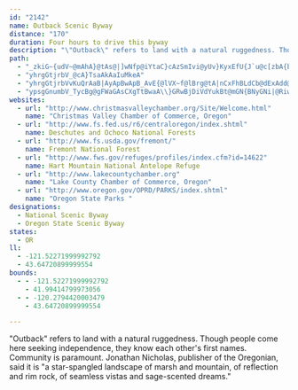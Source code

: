 ```yaml
---
id: "2142"
name: Outback Scenic Byway
distance: "170"
duration: Four hours to drive this byway
description: "\"Outback\" refers to land with a natural ruggedness. Though people come here seeking independence, they know each other's first names. Community is paramount. Jonathan Nicholas, publisher of the Oregonian, said it is \"a star-spangled landscape of marsh and mountain, of reflection and rim rock, of seamless vistas and sage-scented dreams.\""
path:
  - "_zkiG~{udV~@mAhA}@tAs@|]wNfp@iYtaC}cAzSmIvi@yUv}KyxEfU{J`u@c[zbA{b@lEqAbr@{DdJeArLsD~JgFbGuEhBeBlDyDjEyFfCaEdDaH~]o}@dfAipCnOi`@jB{DxA_CzDiEtK_LnC{EbBeFr@yDZuCLwB@uCAmNJsB~@{E\\sAdAqCpAmB`AgApy@os@|BuCzAwC|@aCh@eBdAaFfl@_pCnA_Ehd@{fAl@qBx@mE`^skC\\{EFwD?cBKiBi@qFmWo{Au@eGMaD?gD\\eG|@yF`AiDn@_BrkBw}D|DyHrDkFvFcHtmEwmF`JeKxDuCfDaB|EwAvD_@rz@gA|UQrBm@bAaAbIkKbCsEbBaFTaBp@yJRaBx@mB`BqCTs@`CmJdBcKbBgPvHqz@rAiGn@qBjAgC~CyFxWud@"
  - "yhrgGtjrbV_@cA}TsaAkAaIuMkeA"
  - "yhrgGtjrbVvKuQrAaB|AyApBwApB_AvE{@lVX~f@lBrg@tA|nCxFhBLdCb@dExAdd@vRrEdArCLrBMnKqBhcD{t@rAa@bBaArBiBv@aAhHiKrd@{q@rBwBnCcB`FsAjxAsY`FgA~Ag@vCeBhCaC|A}BxDiHlBuBhd@o^xA_AlBaAdCs@lB]dgBkZnAYlAe@zb@w[fjAc|@nAu@vEsBh`DqjAfGmCnEoCtl@wb@xByBxAgBjz@ggAzOiTvb@si@lz@kgA`BuDh@eBr@aENgDDmDr@unD^auDDqxAmKktHkFe{D_@q]RqLl@yJ`AgJdAuGlBcJz[{vAfDgM~e@w~AjCmI~CyHxFoKp_@uh@|a@_f@hBkBvWqThCmBlHmElGmCz{Asl@lHyDtq@ae@bHqFjC{B|EeF~DwEfF_H|EuHpI{O`IgJ`FeEbEiEbCyDxB{BlCcBjGcDrBi@tE[hB_@fDyApFyCdAKnDDdAE`B_@xAaArAyAZk@dAsBRy@`@eB`AiK\\iIA}DOmEi@{FCqBJ{@rAeFdBaF|@{ApBeCnCmB|DkAbCM|RYvGw@pr@wP|BkAbBaBzAsBhAaC~AeEr@qCHsACaAYaB_DsJo@{Ca@}C]sE?mADg@^eA|@eAz@Sx@AvVZhCa@xBqAb@e@tM}Q~NoRxByBxAgAlBaAnCcAvCg@xD]|DRhOpCbDx@lJxDjK`FnC~@fDj@~]~@jHF~~BlFzJDlIQrBJbC^lq@tVps@r\\tNfGtGdBrWnDhCj@lCfBfSnTpUtWrGxF`CbB`H~DtW`LtDtBlAx@vc@n_@hA~@`D`BnOlD|WfBhBd@tAj@fBrAbVnShClBxA|@pATrm@SlE_@bDw@zn@eThP{GtOaKbCeA|IuBfKeBzYcClCMzC?jE\\fF`BnJxD~A^nE`@|Na@bG_@lFaApKwCbd@oPdXgJtB_Apk@eSpZ_LrCoAxBeBxByCbDkFrBcBxAe@nA?l@FlD|AzPjK`Bx@dB^jHMdBP~@ZbAd@dA|@|CnDlBlBxBdAhAV|@Fna@GbESdF}@l`@{IrC{@fLmF`Dw@xhA{PnBMfB@rJjBlAFtBO`Cw@|CsCdAy@pAm@nCy@pMyClCgAnB}AlIcKvAkAbBs@~@S|AKvJjArAF|BGnAS|Bq@bSaHrKqCfDi@zIo@dCa@vB{@tA_AjKyIlDyBxAk@z}@cTbC{@dBmA|AqBpIkSxA_DtAaCjIeLpJ}LdAcA`CoA~PqF|DaBjDgC~EqFxb@ak@nB}CxCmGn^oz@hA{Ch@wBrAaIfIuo@TkC^qQv@ah@C_E_@iSCmEB{BXsEj^mxBh@mDn@aJvI}tF?sc@e@csDDaHNkEdN_mCx@uIbA_FxDgOvmA}yEpBmHhAqCdBmD~AmCvDsEvDsCzBiAjFeBlH}@d]uA|FYj@Q`Ay@Tg@He@IgJAcPB_FLmAb@kBnUci@fBeCxBmBtOyIxCmA`BSbn@DpDOnv@aZfFiArBOdr@EnES|BUfmAqRpJgBxAe@fCsAhtBgtAzBgBlCyDdBoFr@kE|F_y@hBgTv{@ajLh@mGh@kErA}Ht@eD~@cD~AsE`DeHvDgGrIyKpF{HrDgHrB}EhuEstN|@kCd@_AhC}DnxBwlChBmBvEyD|EyCtCsA`EsApDaApxF{wAdDe@~AExvAExkB?rx@KrBOtPqDvW{E`Gq@jNaA`N?tKXdO`B|PxCta@fIlHdCvC~AtCnBrEdExBlCvAzB`GvKdAvAhAdAlC|ArC`@to@[dNw@jMmA|CQhBDhAJrBd@hClAbDdClGtGbCpBrBbArBd@vD\\pGF~D\\fCn@hCjAlCtB|BpCfMtUfHnJlCrCvKbJxPzMnClBtAj@`B\\`BJzAEpAWhAe@dAs@lB_BnXwZdLoIrDsB`DsArDqArCs@|J{AvDWhFKvsElBxADlBPhC^rBf@dAXbHdD`CdB~BzB|BxCvBfD~CdHtAhEzAvGzErWb@~CP~CPbIXxCxDjYtA~IfAnJNrD?lDe@lIIfEDdEVfDPrAv@`D|@dChB`DnIfJtKhLxJfJtJlHnJxFvFrCpLbF`KdDhPdE~fAvYz^nJtd@bM~qBji@fm@jQxh@rNz~@hVfE`ApDj@lIp@nCB|EGxfAsIfG_AtKcDfEeB~FmDzFsEnQ}Qrb@yd@bHyG`GuD`HyDtAq@lA[zAQtGEvBYjBmAnEkFlA{@rA_@bBQpUEp@sBrAsAx@UvGL|]KzGDdJGbAu@fMJ`Gr@~At@nDzDl@Xx@J~NLxtAJ~ACrD_@zFuAhFqCrB{AnCyCxQwTnBsCx@_B`G{P|AaDbAkAt@u@vg@i`@xBoBvGkIfj@us@r@o@xG}CrSmIlBa@lBMjB?zaAR|AFhAPvW`GbFd@frBrChAJ|Bl@hR`KlBf@hBR`E?~Do@~Ak@~B_B|AsAnO{NhAs@`DaAnBYnb@eCb_BmIzJ_Al{By_@z\\eHxEmBda@}Q`D_C`_@e]`C_BfC{@|ASbAClkCP@qATyC"
  - "ypsgGnumbV_TycBg@gFWaGAsCXgTtBwaA\\}GRwBjDiVdYukBt@mGN{BNyGNi|@RiwD}UCsbA^k@blDExiAi@zpBIfgAB~i@IpmCpjAI"
websites:
  - url: "http://www.christmasvalleychamber.org/Site/Welcome.html"
    name: "Christmas Valley Chamber of Commerce, Oregon"
  - url: "http://www.fs.fed.us/r6/centraloregon/index.shtml"
    name: Deschutes and Ochoco National Forests
  - url: "http://www.fs.usda.gov/fremont/"
    name: Fremont National Forest
  - url: "http://www.fws.gov/refuges/profiles/index.cfm?id=14622"
    name: Hart Mountain National Antelope Refuge
  - url: "http://www.lakecountychamber.org"
    name: "Lake County Chamber of Commerce, Oregon"
  - url: "http://www.oregon.gov/OPRD/PARKS/index.shtml"
    name: "Oregon State Parks "
designations:
  - National Scenic Byway
  - Oregon State Scenic Byway
states:
  - OR
ll:
  - -121.52271999992792
  - 43.64720899999554
bounds:
  - - -121.52271999992792
    - 41.99414799973056
  - - -120.2794420003479
    - 43.64720899999554

---
```


"Outback" refers to land with a natural ruggedness. Though people come here seeking independence, they know each other's first names. Community is paramount. Jonathan Nicholas, publisher of the Oregonian, said it is "a star-spangled landscape of marsh and mountain, of reflection and rim rock, of seamless vistas and sage-scented dreams."
